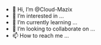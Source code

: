 - 👋 Hi, I’m @Cloud-Mazix
- 👀 I’m interested in ...
- 🌱 I’m currently learning ...
- 💞️ I’m looking to collaborate on ...
- 📫 How to reach me ...

<!---
Cloud-Mazix/Cloud-Mazix is a ✨ special ✨ repository because its `README.md` (this file) appears on your GitHub profile.
You can click the Preview link to take a look at your changes.
--->
